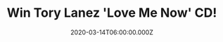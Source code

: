 ---
campaign-uuid: "c-b8ca5918-afe9-4a69-950d-fcdf75fd7043"
type: "Competition"
category: "Music"
date: "2020-03-14T06:00:00.000Z"
end-date: "2020-05-14T23:59:00.000Z"
disable-form: false
is_promoted: false
has_entry_page: true
title: "Win Tory Lanez 'Love Me Now' CD!"
competition-description: "<p>We are giving away the album of the 27 year old rapper,\
  \ singer and producer, Tory Lanez: 'Love Me Now'. An amazing album we are pretty\
  \ sure you won't want to miss. 'Why Don't You Love Me?', 'She Told Me', 'Miami'...\
  \ are some of the incredible hits you could discover in his record.</p>\n<p>Click\
  \ below and it could be yours.</p>\n"
hero-header: "Win Tory Lanez 'Love Me Now' CD!"
terms-confirmation: "N/A"
banner-img: "https://assets.expresslyapp.com/asset-132fe9e9-3530-4641-83d7-6bdf2664dfa0.jpg"
logo-left-href: "aaa.nme.com"
logo-left-image: "https://assets.expresslyapp.com/asset-c8381a73-2af2-4c03-9d75-92ff045257fc.jpg"
logo-left-title: "NMEAAAA"
bg-image-hero: "https://assets.expresslyapp.com/asset-6d629385-1fad-476e-8482-0a374fd54fa8.jpg"
bg-image-first: "https://assets.expresslyapp.com/asset-ed10af74-96e0-43bf-8b7b-6da1f3277b69.jpg"
section1-content: "<p>We have managed to get ourselvs with one copy of the album of\
  \ the 27 year old rapper, singer and producer, Tory Lanez: 'Love Me Now'. An amazing\
  \ album we are pretty sure you won't want to miss. 'Why Don't You Love Me?', 'She\
  \ Told Me', 'Miami'... are some of the incredible hits you could discover in his\
  \ record.</p>\n<p>Click below and it could be yours.</p>\n"
entry-title: "Win Tory Lanez 'Love Me Now' CD!"
entry-content: "<p>Enter the draw to win Tory Lanez 'Love Me Now' CD by completing\
  \ the form below before 23:59 on the 14th of May 2020.</p>\n"
has-winner: false
prize-description: "Tory Lanez 'Love Me Now' CD!"
special-conditions: "Multiple entries are allowed up to one every day."
country-restrictions:
- "GB"
---
